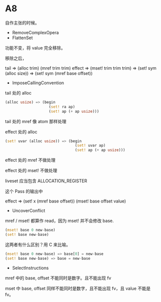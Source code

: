 # A8

自作主张的时候。



+ RemoveComplexOpera
+ FlattenSet

功能不变，将 value 完全移除。

移除之后，

tail    => (alloc trim)
           (mref trim trim)
effect  => (mset! trim trim trim)
        => (set! sym (alloc size))
        => (set! sym (mref base offset))


+ ImposeCallingConvention

tail 处的 alloc
```rs
(alloc usize) => (begin
                    (set! ra ap)
                    (set! ap (+ ap usize)))
```

tail 处的 mref 像 atom 那样处理

effect 处的 alloc

```rs
(set! uvar (alloc usize)) => (begin
                                (set! uvar ap)
                                (set! ap (+ ap usize)))
```

effect 处的 mref 不做处理

effect 处的 mset! 不做处理

liveset 应当包含 ALLOCATION_REGISTER

这个 Pass 的输出中 

effect  =>  (set! x (mref base offset))
            (mset! base offset value)

+ UncoverConflict

mref / mset! 都算作 read，因为 mset! 并不会修改 base.

```rs
(mset! base 0 new-base)
(set! base new-base)
```
这两者有什么区别？用 C 来比喻。
```rs
(mset! base 0 new-base) => base[0] = new-base
(set! base new-base) => base = new-base
```

+ SelectInstructions

mref 中的 base, offset 不能同时是数字。且不能出现 fv

mset 中 base, offset 同样不能同时是数字，且不能出现 fv，且 value 不能是 fv。


